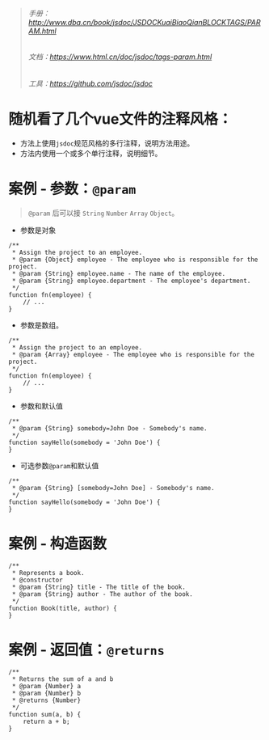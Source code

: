 > ###### 手册：http://www.dba.cn/book/jsdoc/JSDOCKuaiBiaoQianBLOCKTAGS/PARAM.html
> ###### 文档：https://www.html.cn/doc/jsdoc/tags-param.html
> ###### 工具：https://github.com/jsdoc/jsdoc

# 随机看了几个vue文件的注释风格：
* 方法上使用`jsdoc`规范风格的多行注释，说明方法用途。
* 方法内使用一个或多个单行注释，说明细节。

# 案例 - 参数：`@param`
> `@param` 后可以接 `String` `Number` `Array` `Object`。
* 参数是对象
```
/**
 * Assign the project to an employee.
 * @param {Object} employee - The employee who is responsible for the project.
 * @param {String} employee.name - The name of the employee.
 * @param {String} employee.department - The employee's department.
 */
function fn(employee) {
    // ...
}
```
* 参数是数组。
```
/**
 * Assign the project to an employee.
 * @param {Array} employee - The employee who is responsible for the project.
 */
function fn(employee) {
    // ...
}
```
* 参数和默认值
```
/**
 * @param {String} somebody=John Doe - Somebody's name.
 */
function sayHello(somebody = 'John Doe') {
}
```
* 可选参数`@param`和默认值
```
/**
 * @param {String} [somebody=John Doe] - Somebody's name.
 */
function sayHello(somebody = 'John Doe') {
}
```

# 案例 - 构造函数
```
/**
 * Represents a book.
 * @constructor
 * @param {String} title - The title of the book.
 * @param {String} author - The author of the book.
 */
function Book(title, author) {
}
```

# 案例 - 返回值：`@returns`
```
/**
 * Returns the sum of a and b
 * @param {Number} a
 * @param {Number} b
 * @returns {Number}
 */
function sum(a, b) {
    return a + b;
}
```
